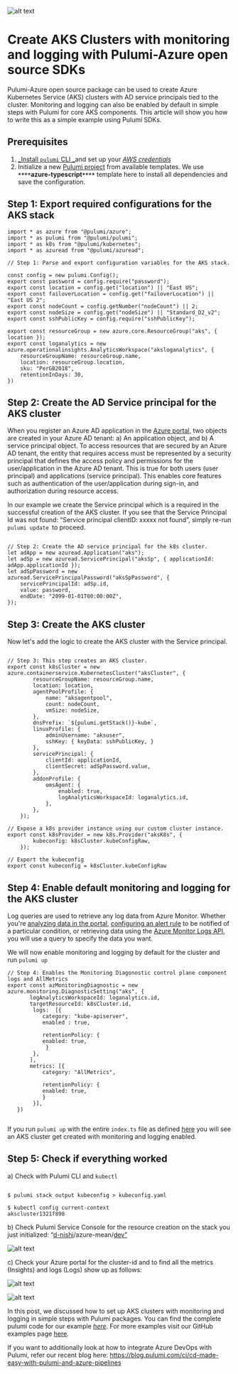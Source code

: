 
![alt text](https://github.com/d-nishi/solutions/blob/master/feaured-image.png)

# Create AKS Clusters with monitoring and logging with Pulumi-Azure open source SDKs

Pulumi-Azure open source package can be used to create Azure Kubernetes Service (AKS) clusters with AD service principals tied to the cluster. Monitoring and logging can also be enabled by default in simple steps with Pulumi for core AKS components. This article will show you how to write this as a simple example using Pulumi SDKs.

## Prerequisites

1. [_Install `pulumi` CLI _](https://pulumi.io/quickstart/install.html)and set up your [_AWS credentials_](https://pulumi.io/quickstart/aws/setup.html)
2. Initialize a new [Pulumi project](https://pulumi.io/reference/project.html) from available templates. We use **`****`azure-typescript`****`** template here to install all dependencies and save the configuration.

## Step 1: Export required configurations for the AKS stack

```
import * as azure from "@pulumi/azure";
import * as pulumi from "@pulumi/pulumi";
import * as k8s from "@pulumi/kubernetes";
import * as azuread from "@pulumi/azuread";

// Step 1: Parse and export configuration variables for the AKS stack.

const config = new pulumi.Config();
export const password = config.require("password");
export const location = config.get("location") || "East US";
export const failoverLocation = config.get("failoverLocation") || "East US 2";
export const nodeCount = config.getNumber("nodeCount") || 2;
export const nodeSize = config.get("nodeSize") || "Standard_D2_v2";
export const sshPublicKey = config.require("sshPublicKey");

export const resourceGroup = new azure.core.ResourceGroup("aks", { location });
export const loganalytics = new azure.operationalinsights.AnalyticsWorkspace("aksloganalytics", {
    resourceGroupName: resourceGroup.name,
    location: resourceGroup.location,
    sku: "PerGB2018",
    retentionInDays: 30,
})
```

## Step 2: Create the AD Service principal for the AKS cluster

When you register an Azure AD application in the [Azure portal](https://portal.azure.com/), two objects are created in your Azure AD tenant: a) An application object, and b) A service principal object. To access resources that are secured by an Azure AD tenant, the entity that requires access must be represented by a security principal that defines the access policy and permissions for the user/application in the Azure AD tenant. This is true for both users (user principal) and applications (service principal). This enables core features such as authentication of the user/application during sign-in, and authorization during resource access.

In our example we create the Service principal which is a required in the successful creation of the AKS cluster. If you see that the Service Principal Id was not found: “Service principal clientID: xxxxx not found”, simply re-run `pulumi update `to proceed.

```

// Step 2: Create the AD service principal for the k8s cluster.
let adApp = new azuread.Application("aks");
let adSp = new azuread.ServicePrincipal("aksSp", { applicationId: adApp.applicationId });
let adSpPassword = new azuread.ServicePrincipalPassword("aksSpPassword", {
    servicePrincipalId: adSp.id,
    value: password,
    endDate: "2099-01-01T00:00:00Z",
});

```

## Step 3: Create the AKS cluster

Now let's add the logic to create the AKS cluster with the Service principal.

```

// Step 3: This step creates an AKS cluster.
export const k8sCluster = new azure.containerservice.KubernetesCluster("aksCluster", {
        resourceGroupName: resourceGroup.name,
        location: location,
        agentPoolProfile: {
            name: "aksagentpool",
            count: nodeCount,
            vmSize: nodeSize,
        },
        dnsPrefix: `${pulumi.getStack()}-kube`,
        linuxProfile: {
            adminUsername: "aksuser", 
            sshKey: { keyData: sshPublicKey, }
        },
        servicePrincipal: {
            clientId: applicationId,
            clientSecret: adSpPassword.value,
        },
        addonProfile: {
            omsAgent: {
                enabled: true,
                logAnalyticsWorkspaceId: loganalytics.id,
            },
        },
    }); 

// Expose a k8s provider instance using our custom cluster instance.
export const k8sProvider = new k8s.Provider("aksK8s", {
        kubeconfig: k8sCluster.kubeConfigRaw,
    });

// Export the kubeconfig
export const kubeconfig = k8sCluster.kubeConfigRaw

```

## Step 4: Enable default monitoring and logging for the AKS cluster

Log queries are used to retrieve any log data from Azure Monitor. Whether you're [analyzing data in the portal](https://docs.microsoft.com/en-us/azure/azure-monitor/log-query/portals), [configuring an alert rule](https://docs.microsoft.com/en-us/azure/azure-monitor/platform/alerts-metric) to be notified of a particular condition, or retrieving data using the [Azure Monitor Logs API](https://dev.loganalytics.io/), you will use a query to specify the data you want. 

We will now enable monitoring and logging by default for the cluster and run `pulumi up` 

```
// Step 4: Enables the Monitoring Diagonostic control plane component logs and AllMetrics   
export const azMonitoringDiagnostic = new azure.monitoring.DiagnosticSetting("aks", {
       logAnalyticsWorkspaceId: loganalytics.id,
       targetResourceId: k8sCluster.id,
        logs:  [{
           category: "kube-apiserver",
           enabled : true,
        
           retentionPolicy: {
           enabled: true,
            }
        },
       ],
       metrics: [{
           category: "AllMetrics",
        
           retentionPolicy: {
           enabled: true,
           }
        }],
   })
   
```

If you run `pulumi up` with the entire `index.ts` file as defined [here](https://gist.github.com/d-nishi/b757e1e8b3ebe187d81ce32a4d15525e) you will see an AKS cluster get created with monitoring and logging enabled. 

## Step 5: Check if everything worked

a) Check with Pulumi CLI and `kubectl`


```

$ pulumi stack output kubeconfig > kubeconfig.yaml

$ kubectl config current-context
akscluster1321f898
```

b) Check Pulumi Service Console for the resource creation on the stack you just initialized: “[d-nishi](https://app.pulumi.com/d-nishi)/azure-mean/[dev”](https://app.pulumi.com/d-nishi/azure-mean/dev)


![alt text](https://github.com/d-nishi/solutions/blob/master/pulumi-console.png)


c) Check your Azure portal for the cluster-id and to find all the metrics (Insights) and logs (Logs) show up as follows:


![alt text](https://github.com/d-nishi/solutions/blob/master/metrics.png)



![alt text](https://github.com/d-nishi/solutions/blob/master/logs.png)


In this post, we discussed how to set up AKS clusters with monitoring and logging in simple steps with Pulumi packages. You can find the complete pulumi code for our example [_here_](https://gist.github.com/d-nishi/b757e1e8b3ebe187d81ce32a4d15525e). For more examples visit our GitHub examples page [here](https://github.com/pulumi/examples). 

If you want to additionally look at how to integrate Azure DevOps with Pulumi, refer our recent blog here: https://blog.pulumi.com/ci/cd-made-easy-with-pulumi-and-azure-pipelines

